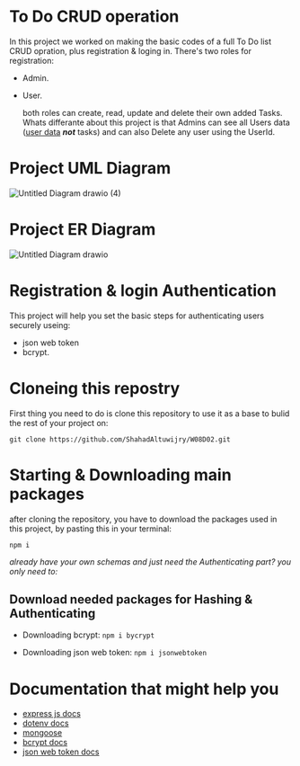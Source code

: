 
# To Do CRUD operation

In this project we worked on making the basic codes of a full To Do list CRUD opration, plus registration & loging in.
There's two roles for registration:

- Admin.
- User.

  both roles can create, read, update and delete their own added Tasks.
  Whats differante about this project is that Admins can see all Users data (<ins>user data</ins> **_not_** tasks) and can also Delete any user using the UserId.

# Project UML Diagram
![Untitled Diagram drawio (4)](https://user-images.githubusercontent.com/92247858/145250714-2ed8491d-5301-4c9e-88d5-2826e07353bf.png)

# Project ER Diagram
![Untitled Diagram drawio](https://user-images.githubusercontent.com/92247858/145216470-4411ebdc-5657-43e0-aee6-8d4e492e2950.png)


# Registration & login Authentication

This project will help you set the basic steps for authenticating users securely useing:

- json web token
- bcrypt.

# Cloneing this repostry

First thing you need to do is clone this repository to use it as a base to bulid the rest of your project on:

`git clone https://github.com/ShahadAltuwijry/W08D02.git`

# Starting & Downloading main packages

after cloning the repository, you have to download the packages used in this project, by pasting this in your terminal:

`npm i `

_already have your own schemas and just need the Authenticating part? you only need to:_

## Download needed packages for Hashing & Authenticating

- Downloading bcrypt:
  `npm i bycrypt`

- Downloading json web token:
  `npm i jsonwebtoken`

# Documentation that might help you

- [express js docs](https://expressjs.com/)
- [dotenv docs](https://www.npmjs.com/package/dotenv)
- [mongoose ](https://www.npmjs.com/package/mongoose)
- [bcrypt docs](https://www.npmjs.com/package/bcrypt)
- [json web token docs](https://www.npmjs.com/package/jsonwebtoken)

